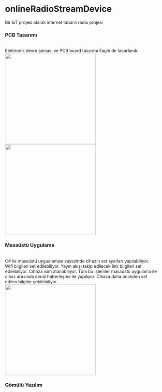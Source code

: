 # onlineRadioStreamDevice
Bir IoT projesi olarak internet tabanlı radio projesi<br>
<h3>PCB Tasarımı</h3><br>
Elektronik devre şeması ve PCB board tasarımı Eagle de tasarlandı.<br>
<img src="https://user-images.githubusercontent.com/73975473/201216242-054ea71a-02cf-44da-9f79-b13d3cfa4ee2.png" style="width:300px"/>
<img src="https://user-images.githubusercontent.com/73975473/201216245-f00607e7-061d-44e6-b626-f4953e34e26c.png" style="width:300px"/>
<h3>Masaüstü Uygulama</h3><br>
C# ile masaüstü uygualaması sayesinde cihazın set ayarları yapılabiliyor. Wifi bilgileri set edilebiliyor. Yayın akışı takip edilecek link bilgileri set edilebiliyor. Cihaza isim atanabiliyor. Tüm bu işlemler masaüstü uygulama ile cihaz arasında serial haberleşme ile yapılıyor. Cihaza daha önceden set edilen bilgiler çekilebiliyor.<br>
<img src="https://user-images.githubusercontent.com/73975473/201216558-965a421c-7b98-42e9-a112-7acbc8f7148f.JPG" style="width:300px"/>
<h3>Gömülü Yazılım</h3><br>

